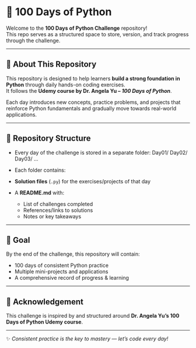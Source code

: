 # 🚀 100 Days of Python

Welcome to the **100 Days of Python Challenge** repository!  
This repo serves as a structured space to store, version, and track progress through the challenge.  

---

## 📌 About This Repository
This repository is designed to help learners **build a strong foundation in Python** through daily hands-on coding exercises.  
It follows the **Udemy course by Dr. Angela Yu – *100 Days of Python***.  

Each day introduces new concepts, practice problems, and projects that reinforce Python fundamentals and gradually move towards real-world applications.  

---

## 📂 Repository Structure
- Every day of the challenge is stored in a separate folder:
Day01/
Day02/
Day03/
...

- Each folder contains:
- **Solution files** (`.py`) for the exercises/projects of that day  
- A **README.md** with:
  - List of challenges completed
  - References/links to solutions
  - Notes or key takeaways  

---

## 🎯 Goal
By the end of the challenge, this repository will contain:
- 100 days of consistent Python practice  
- Multiple mini-projects and applications  
- A comprehensive record of progress & learning  

---

## 🙌 Acknowledgement
This challenge is inspired by and structured around **Dr. Angela Yu’s 100 Days of Python Udemy course**.  

---

✨ *Consistent practice is the key to mastery — let’s code every day!*  